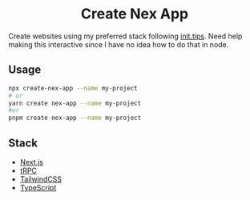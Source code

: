 <h1 align="center">Create Nex App</h1>

Create websites using my preferred stack following [init.tips](https://init.tips). Need help making this interactive since I have no idea how to do that in node.

## Usage

```bash
npx create-nex-app --name my-project
# or
yarn create nex-app --name my-project
#or
pnpm create nex-app --name my-project
```

## Stack

- [Next.js](https://nextjs.org)
- [tRPC](https://trpc.io)
- [TailwindCSS](https://tailwindcss.com)
- [TypeScript](https://typescriptlang.org)
